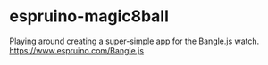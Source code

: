 # espruino-magic8ball

Playing around creating a super-simple app for the Bangle.js watch.
<https://www.espruino.com/Bangle.js>
